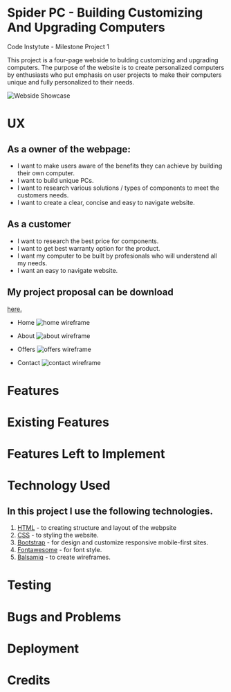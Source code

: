 # Spider PC - Building Customizing And Upgrading Computers

Code Instytute - Milestone Project 1

This project is a four-page webside to bulding customizing and upgrading computers. The purpose of the website is to create personalized computers by enthusiasts who put emphasis on user projects to make their computers unique and fully personalized to their needs.

![Webside Showcase]()

# UX

## As a owner of the webpage:

+ I want to make users aware of the benefits they can achieve by building their own computer.
+ I want to build unique PCs.
+ I want to research various solutions / types of components to meet the customers needs.
+ I want to create a clear, concise and easy to navigate website.

## As a customer

+ I want to research the best price for components.
+ I want to get best warranty option for the product.
+ I want my computer to be built by profesionals who will understend all my needs.
+ I want an easy to navigate website.

## My project proposal can be download 
[here.](https://c86735f1-c044-4081-b870-fcb94f6ff86b.ws-eu01.gitpod.io/files/download/?id=36988fa9-edcb-4057-907c-d1fdc3ab5572)

+ Home
![home wireframe](https://c86735f1-c044-4081-b870-fcb94f6ff86b.ws-eu01.gitpod.io/mini-browser/workspace/MS1/readme%20file/wireframe/Home%20resized.png)

+ About
![about wireframe](https://c86735f1-c044-4081-b870-fcb94f6ff86b.ws-eu01.gitpod.io/mini-browser/workspace/MS1/readme%20file/wireframe/About%20resized.png)

+ Offers
![offers wireframe](https://c86735f1-c044-4081-b870-fcb94f6ff86b.ws-eu01.gitpod.io/mini-browser/workspace/MS1/readme%20file/wireframe/Offers%20resized.png)

+ Contact
![contact wireframe](https://c86735f1-c044-4081-b870-fcb94f6ff86b.ws-eu01.gitpod.io/mini-browser/workspace/MS1/readme%20file/wireframe/Contact%20resized.png)

# Features

# Existing Features

# Features Left to Implement

# Technology Used

## In this project I use the following technologies.

1. [HTML](https://en.wikipedia.org/wiki/HTML) - to creating structure and layout of the webpsite
1. [CSS](https://en.wikipedia.org/wiki/CSS) - to styling the website.
1. [Bootstrap](https://getbootstrap.com/) - for design and customize responsive mobile-first sites.
1. [Fontawesome](https://fontawesome.com/start) - for font style.
1. [Balsamiq](https://balsamiq.com/wireframes/) - to create wireframes.

# Testing

# Bugs and Problems

# Deployment

# Credits